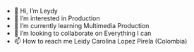 - 👋 Hi, I’m Leydy
- 👀 I’m interested in Production
- 🌱 I’m currently learning Multimedia Production
- 💞️ I’m looking to collaborate on Everything I can
- 📫 How to reach me Leidy Carolina Lopez Pirela (Colombia)

<!---
Adaxel8/Adaxel8 is a ✨ special ✨ repository because its `README.md` (this file) appears on your GitHub profile.
You can click the Preview link to take a look at your changes.
--->

